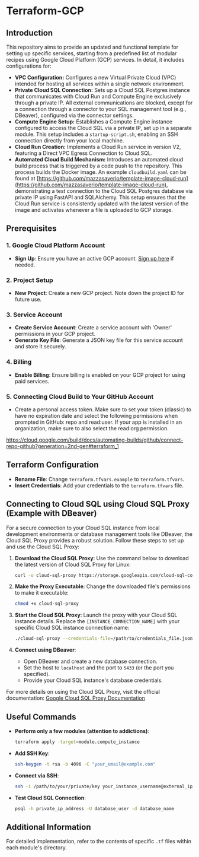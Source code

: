 # Terraform-GCP

## Introduction

This repository aims to provide an updated and functional template for setting up specific services, starting from a predefined list of modular recipes using Google Cloud Platform (GCP) services. In detail, it includes configurations for:

- **VPC Configuration:** Configures a new Virtual Private Cloud (VPC) intended for hosting all services within a single network environment.
- **Private Cloud SQL Connection:** Sets up a Cloud SQL Postgres instance that communicates with Cloud Run and Compute Engine exclusively through a private IP. All external communications are blocked, except for a connection through a connector to your SQL management tool (e.g., DBeaver), configured via the connector settings.
- **Compute Engine Setup:** Establishes a Compute Engine instance configured to access the Cloud SQL via a private IP, set up in a separate module. This setup includes a `startup-script.sh`, enabling an SSH connection directly from your local machine.
- **Cloud Run Creation:** Implements a Cloud Run service in version V2, featuring a Direct VPC Egress Connection to Cloud SQL.
- **Automated Cloud Build Mechanism:** Introduces an automated cloud build process that is triggered by a code push to the repository. This process builds the Docker image. An example `cloudbuild.yaml` can be found at [https://github.com/mazzasaverio/template-image-cloud-run](https://github.com/mazzasaverio/template-image-cloud-run), demonstrating a test connection to the Cloud SQL Postgres database via private IP using FastAPI and SQLAlchemy. This setup ensures that the Cloud Run service is consistently updated with the latest version of the image and activates whenever a file is uploaded to GCP storage.

## Prerequisites

### 1. Google Cloud Platform Account

- **Sign Up**: Ensure you have an active GCP account. [Sign up here](https://cloud.google.com/) if needed.

### 2. Project Setup

- **New Project**: Create a new GCP project. Note down the project ID for future use.

### 3. Service Account

- **Create Service Account**: Create a service account with 'Owner' permissions in your GCP project.
- **Generate Key File**: Generate a JSON key file for this service account and store it securely.

### 4. Billing

- **Enable Billing**: Ensure billing is enabled on your GCP project for using paid services.

### 5. Connecting Cloud Build to Your GitHub Account

- Create a personal access token. Make sure to set your token (classic) to have no expiration date and select the following permissions when prompted in GitHub: repo and read:user. If your app is installed in an organization, make sure to also select the read:org permission.

https://cloud.google.com/build/docs/automating-builds/github/connect-repo-github?generation=2nd-gen#terraform_1

## Terraform Configuration

- **Rename File**: Change `terraform.tfvars.example` to `terraform.tfvars`.
- **Insert Credentials**: Add your credentials to the `terraform.tfvars` file.

## Connecting to Cloud SQL using Cloud SQL Proxy (Example with DBeaver)

For a secure connection to your Cloud SQL instance from local development environments or database management tools like DBeaver, the Cloud SQL Proxy provides a robust solution. Follow these steps to set up and use the Cloud SQL Proxy:

1. **Download the Cloud SQL Proxy**:
   Use the command below to download the latest version of Cloud SQL Proxy for Linux:

   ```bash
   curl -o cloud-sql-proxy https://storage.googleapis.com/cloud-sql-connectors/cloud-sql-proxy/v2.8.1/cloud-sql-proxy.linux.amd64
   ```

2. **Make the Proxy Executable**:
   Change the downloaded file's permissions to make it executable:

   ```bash
   chmod +x cloud-sql-proxy
   ```

3. **Start the Cloud SQL Proxy**:
   Launch the proxy with your Cloud SQL instance details. Replace the `[INSTANCE_CONNECTION_NAME]` with your specific Cloud SQL instance connection name:

   ```bash
   ./cloud-sql-proxy --credentials-file=/path/to/credentials_file.json 'project-name:region:instance-name?port=port_number'
   ```

4. **Connect using DBeaver**:
   - Open DBeaver and create a new database connection.
   - Set the host to `localhost` and the port to `5433` (or the port you specified).
   - Provide your Cloud SQL instance's database credentials.

For more details on using the Cloud SQL Proxy, visit the official documentation:
[Google Cloud SQL Proxy Documentation](https://cloud.google.com/sql/docs/postgres/connect-auth-proxy)

## Useful Commands

- **Perform only a few modules (attention to addictions)**:

  ```bash
  terraform apply -target=module.compute_instance
  ```

- **Add SSH Key**:
  ```bash
  ssh-keygen -t rsa -b 4096 -C "your_email@example.com"
  ```
- **Connect via SSH**:
  ```bash
  ssh -i /path/to/your/private/key your_instance_username@external_ip_address
  ```
- **Test Cloud SQL Connection**:
  ```bash
  psql -h private_ip_address -U database_user -d database_name
  ```

## Additional Information

For detailed implementation, refer to the contents of specific `.tf` files within each module's directory.
